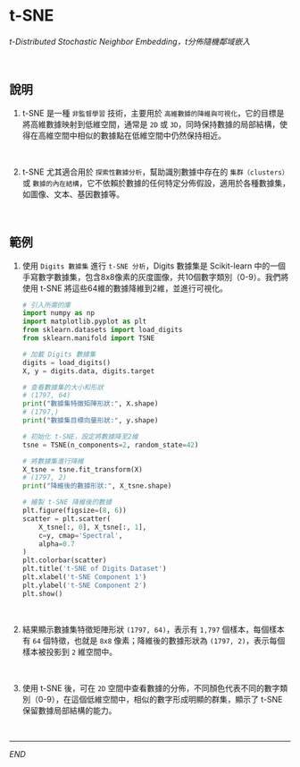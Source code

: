 # t-SNE

_t-Distributed Stochastic Neighbor Embedding，t分佈隨機鄰域嵌入_

<br>

## 說明

1. t-SNE 是一種 `非監督學習` 技術，主要用於 `高維數據的降維與可視化`，它的目標是將高維數據映射到低維空間，通常是 `2D` 或 `3D`，同時保持數據的局部結構，使得在高維空間中相似的數據點在低維空間中仍然保持相近。

<br>

2. t-SNE 尤其適合用於 `探索性數據分析`，幫助識別數據中存在的 `集群（clusters）` 或 `數據的內在結構`，它不依賴於數據的任何特定分佈假設，適用於各種數據集，如圖像、文本、基因數據等。

<br>

## 範例

1. 使用 `Digits 數據集` 進行 `t-SNE 分析`，Digits 數據集是 Scikit-learn 中的一個手寫數字數據集，包含8x8像素的灰度圖像，共10個數字類別（0-9）。我們將使用 t-SNE 將這些64維的數據降維到2維，並進行可視化。

    ```python
    # 引入所需的庫
    import numpy as np
    import matplotlib.pyplot as plt
    from sklearn.datasets import load_digits
    from sklearn.manifold import TSNE

    # 加載 Digits 數據集
    digits = load_digits()
    X, y = digits.data, digits.target

    # 查看數據集的大小和形狀
    # (1797, 64)
    print("數據集特徵矩陣形狀:", X.shape)
    # (1797,)
    print("數據集目標向量形狀:", y.shape)

    # 初始化 t-SNE，設定將數據降至2維
    tsne = TSNE(n_components=2, random_state=42)

    # 將數據集進行降維
    X_tsne = tsne.fit_transform(X)
    # (1797, 2)
    print("降維後的數據形狀:", X_tsne.shape)

    # 繪製 t-SNE 降維後的數據
    plt.figure(figsize=(8, 6))
    scatter = plt.scatter(
        X_tsne[:, 0], X_tsne[:, 1], 
        c=y, cmap='Spectral', 
        alpha=0.7
    )
    plt.colorbar(scatter)
    plt.title('t-SNE of Digits Dataset')
    plt.xlabel('t-SNE Component 1')
    plt.ylabel('t-SNE Component 2')
    plt.show()
    ```

<br>

2. 結果顯示數據集特徵矩陣形狀 `(1797, 64)`，表示有 `1,797` 個樣本，每個樣本有 `64` 個特徵，也就是 `8x8` 像素；降維後的數據形狀為 `(1797, 2)`，表示每個樣本被投影到 `2` 維空間中。

<br>

3. 使用 t-SNE 後，可在 `2D` 空間中查看數據的分佈，不同顏色代表不同的數字類別（0-9），在這個低維空間中，相似的數字形成明顯的群集，顯示了 t-SNE 保留數據局部結構的能力。

<br>

___

_END_